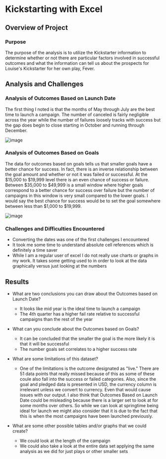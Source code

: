 # Kickstarting with Excel

## Overview of Project

### Purpose
The purpose of the analysis is to utilize the Kickstarter information to determine whether or not there are particular factors involved in successful outcomes and what the information can tell us about the prospects for Louise's Kickstarter for her own play, Fever.

## Analysis and Challenges

### Analysis of Outcomes Based on Launch Date
The first thing I noted is that the months of May through July are the best time to launch a campaign. The number of canceled is fairly negligible across the year while the number of failures loosely tracks with success but the gap does begin to close starting in October and running through December. 

![image](https://user-images.githubusercontent.com/85522326/124329334-4324f580-db59-11eb-991e-c0ff6a046dee.png)



### Analysis of Outcomes Based on Goals
The data for outcomes based on goals tells us that smaller goals have a better chance for success. In fact, there is an inverse relationship between the goal amount and whether or not it was failed or successful. At the $15,000 to $19,999 level there is an even chance of success or failure. Between $35,000 to $49,999 is a small window where higher goals correspond to a better chance for success over failure but the number of campaigns in this window is very small compared to the lower goals. I would say the best chance for success would be to set the goal somewhere between less than $1,000 to $19,999.

![image](https://user-images.githubusercontent.com/85522326/124329136-eaedf380-db58-11eb-9ec4-5bc75cc19a71.png)

### Challenges and Difficulties Encountered

- Converting the dates was one of the first challenges I encountered
- It took me some time to understand absolute cell references which is definitely a time saver
- While I am a regular user of excel I do not really use charts or graphs in my work. It takes some getting used to in order to look at the data graphically versus just looking at the numbers

## Results

- What are two conclusions you can draw about the Outcomes based on Launch Date?

  - It looks like mid year is the ideal time to launch a campaign
  - The 4th quarter has a higher fail rate relative to successful campaigns than the rest of the year

- What can you conclude about the Outcomes based on Goals? 

  - It can be concluded that the smaller the goal is the more likely it is that it will be successful
  - The number goals set correlates to a higher success rate

- What are some limitations of this dataset?

  -   One of the limitations is the outcome designated as "live." There are 51 data points that really missed because of this as some of these coule also fall into the success or failed categories.  Also, since the goal and pledged data is presented in USD, the currency column is irrelevant unless we convert to currency. Even that would cause issues with our output. I also think that Outcomes Based on Launch Date could be misleading because there is a larger set to look at for some months over others. So while we can look at springtime being ideal for launch we might also consider that it is due to the fact that this is when the most campaigns have been launched previously.

- What are some other possible tables and/or graphs that we could create?
  - We could look at the length of the campaign
  - We could also take a look at the entire data set applying the same analysis as we did for just plays or other smaller sets 
